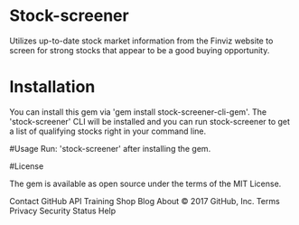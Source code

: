 # Stock-screener
Utilizes up-to-date stock market information from the Finviz website to screen for strong stocks that appear to be a good buying opportunity.

# Installation
You can install this gem via 'gem install stock-screener-cli-gem'. The 'stock-screener' CLI will be installed and you can run stock-screener to get a list of qualifying stocks right in your command line.

#Usage
Run: 'stock-screener' after installing the gem.

#License

The gem is available as open source under the terms of the MIT License.

Contact GitHub API Training Shop Blog About
© 2017 GitHub, Inc. Terms Privacy Security Status Help